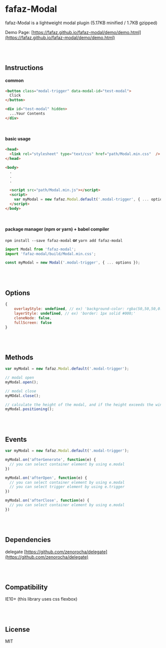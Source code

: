 # fafaz-Modal
fafaz-Modal is a lightweight modal plugin (5.17KB minified / 1.7KB gzipped)

Demo Page: [https://fafaz.github.io/fafaz-modal/demo/demo.html](https://fafaz.github.io/fafaz-modal/demo/demo.html)


</br><br/>

## Instructions 
#### common

```html
<button class="modal-trigger" data-modal-id="test-modal">
  Click
</button>

<div id="test-modal" hidden>
  ...Your Contents
</div>
```

<br>

#### basic usage
```html
<head>
  <link rel="stylesheet" type="text/css" href="path/Modal.min.css"  />
</head>

<body>
  .
  .
  .

  <script src="path/Modal.min.js"></script>
  <script>
    var myModal = new fafaz.Modal.default('.modal-trigger', { ... options });
  </script>
</body>
```

<br/>

#### package manager (npm or yarn) + babel compiler 
`npm install --save fafaz-modal` **or** `yarn add fafaz-modal`


```javascript
import Modal from 'fafaz-modal';
import 'fafaz-modal/build/Modal.min.css';

const myModal = new Modal('.modal-trigger', { ... options });
```

<br/><br/>

## Options

```javascript
{
    overlayStyle: undefined, // ex) 'background-color: rgba(50,50,50,0.5);'
    layerStyle: undefined, // ex) 'border: 1px solid #000;'
    cloneNode: false, 
    fullScreen: false
}
```


<br/><br/>

## Methods

```javascript
var myModal = new fafaz.Modal.default('.modal-trigger');

// modal open
myModal.open();

// modal close
myMOdal.close(); 

// calculate the height of the modal, and if the height exceeds the window height, reposition.
myModal.positioning(); 
```

<br/><br/>


## Events

```javascript
var myModal = new fafaz.Modal.default('.modal-trigger');

myModal.on('afterGenerate', function(e) {
  // you can select container element by using e.modal
})

myModal.on('afterOpen', function(e) {
  // you can select container element by using e.modal
  // you can select trigger element by using e.trigger
})

myModal.on('afterClose', function(e) {
  // you can select container element by using e.modal
})
```


<br/><br/>

## Dependencies

delegate [https://github.com/zenorocha/delegate](https://github.com/zenorocha/delegate)



<br/><br/>

## Compatibility

IE10+ (this library uses css flexbox)



<br/><br/>

## License

MIT
